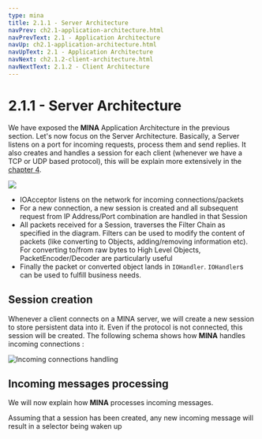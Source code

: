 ```yaml
---
type: mina
title: 2.1.1 - Server Architecture
navPrev: ch2.1-application-architecture.html
navPrevText: 2.1 - Application Architecture
navUp: ch2.1-application-architecture.html
navUpText: 2.1 - Application Architecture
navNext: ch2.1.2-client-architecture.html
navNextText: 2.1.2 - Client Architecture
---
```


# 2.1.1 - Server Architecture

We have exposed the **MINA** Application Architecture in the previous section. Let's now focus on the Server Architecture. Basically, a Server listens on a port for incoming requests, process them and send replies. It also creates and handles a session for each client (whenever we have a TCP or UDP based protocol), this will be explain more extensively in the [chapter 4](../ch4-session/ch4-session.html).

![](/assets/img/mina/Server_arch.png)

* IOAcceptor listens on the network for incoming connections/packets
* For a new connection, a new session is created and all subsequent request from IP Address/Port combination are handled in that Session
* All packets received for a Session, traverses the Filter Chain as specified in the diagram. Filters can be used to modify the content of packets (like converting to Objects, adding/removing information etc). For converting to/from raw bytes to High Level Objects, PacketEncoder/Decoder are particularly useful
* Finally the packet or converted object lands in `IOHandler`. `IOHandler`s can be used to fulfill business needs.

## Session creation

Whenever a client connects on a MINA server, we will create a new session to store persistent data into it. Even if the protocol is not connected, this session will be created. The following schema shows how **MINA** handles incoming connections :

![Incoming connections handling](/assets/img/mina/incoming-connections.png)


## Incoming messages processing

We will now explain how **MINA** processes incoming messages.

Assuming that a session has been created, any new incoming message will result in a selector being waken up